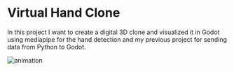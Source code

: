# Virtual Hand Clone

In this project I want to create a digital 3D clone and visualized it in Godot using mediapipe for the hand detection and my previous project for sending data from Python to Godot.

![animation](https://github.com/trflorian/virtual-hand-clone/assets/27728267/b412dbdb-1082-450e-89dc-88f635e2bfd7)
